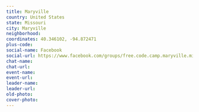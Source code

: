 ```yaml
---
title: Maryville
country: United States
state: Missouri
city: Maryville
neighborhood: 
coordinates: 40.346102, -94.872471
plus-code:
social-name: Facebook
social-url: https://www.facebook.com/groups/free.code.camp.maryville.missouri
chat-name:
chat-url:
event-name:
event-url:
leader-name:
leader-url:
old-photo: 
cover-photo:
---
```

